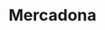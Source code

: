 ---
title: "Mercadona"
url: /vitoria-gasteiz/mercadona-andia-mendiaren-kalea-calle-sierra-de-andia/
shop: supermercado
---